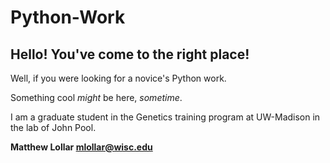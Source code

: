 # Python-Work
## Hello!  You've come to the right place!
Well, if you were looking for a novice's Python work.

Something cool *might* be here, *sometime*.

I am a graduate student in the Genetics training program at UW-Madison in the lab of John Pool.


**Matthew Lollar    mlollar@wisc.edu**
